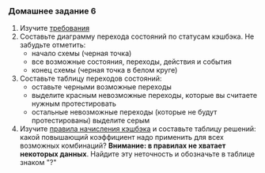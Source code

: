 ### Домашнее задание 6

1. Изучите [требования](../Требования/Requ_6.md)
1. Составьте диаграмму перехода состояний по статусам кэшбэка. Не забудьте отметить:
    - начало схемы (черная точка)
    - все возможные состояния, переходы, действия и события
    - конец схемы (черная точка в белом круге)
1. Составьте таблицу переходов состояний:
    - оставьте черными возможные переходы
    - выделите красным невозможные переходы, которые вы считаете нужным протестировать
    - остальные невозможные переходы (которые не будут протестированы) выделите серым
1. Изучите [правила начисления кэшбэка](../Требования/Requ_6_1.md) и составьте таблицу решений: какой повышающий коэффициент надо применить для всех возможных комбинаций? **Внимание: в правилах не хватает некоторых данных**. Найдите эту неточность и обозначьте в таблице знаком "?"
